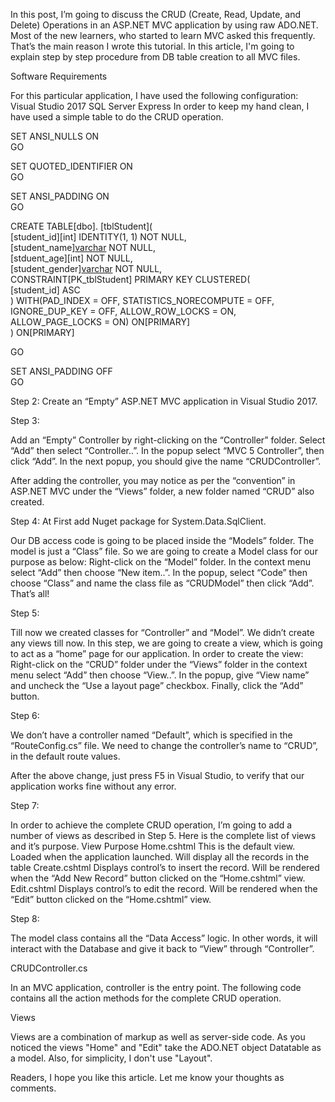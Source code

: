 In this post, I’m going to discuss the CRUD (Create, Read, Update, and Delete) Operations in an ASP.NET MVC application by using raw ADO.NET. Most of the new learners, who started to learn MVC asked this frequently. That’s the main reason I wrote this tutorial. In this article, I'm going to explain step by step procedure from DB table creation to all MVC files.

Software Requirements
 
For this particular application, I have used the following configuration:
Visual Studio 2017
SQL Server Express
In order to keep my hand clean, I have used a simple table to do the CRUD operation.

SET ANSI_NULLS ON  
GO  
  
SET QUOTED_IDENTIFIER ON  
GO  
  
SET ANSI_PADDING ON  
GO  
  
CREATE TABLE[dbo]. [tblStudent](  
  [student_id][int] IDENTITY(1, 1) NOT NULL,  
  [student_name][varchar](50) NOT NULL,  
  [stduent_age][int] NOT NULL,  
  [student_gender][varchar](6) NOT NULL,  
  CONSTRAINT[PK_tblStudent] PRIMARY KEY CLUSTERED(  
    [student_id] ASC  
  ) WITH(PAD_INDEX = OFF, STATISTICS_NORECOMPUTE = OFF, IGNORE_DUP_KEY = OFF, ALLOW_ROW_LOCKS = ON, ALLOW_PAGE_LOCKS = ON) ON[PRIMARY]  
) ON[PRIMARY]  
  
GO  
  
SET ANSI_PADDING OFF  
GO 



Step 2: Create an “Empty” ASP.NET MVC application in Visual Studio 2017.

Step 3:
 
Add an “Empty” Controller by right-clicking on the “Controller” folder. Select “Add” then select “Controller..”. In the popup select “MVC 5 Controller”, then click “Add”. In the next popup, you should give the name  “CRUDController”.


After adding the controller, you may notice as per the “convention” in ASP.NET MVC under the “Views” folder, a new folder named “CRUD” also created.

Step 4:
 At First add Nuget package for System.Data.SqlClient.
 
Our DB access code is going to be placed inside the “Models” folder. The model is just a “Class” file. So we are going to create a Model class for our purpose as below:
Right-click on the “Model” folder. In the context menu select “Add” then choose “New item..”.
In the popup, select “Code” then choose “Class” and name the class file as “CRUDModel” then click “Add”. That’s all!

Step 5:
 
Till now we created classes for “Controller” and “Model”. We didn’t create any views till now. In this step, we are going to create a view, which is going to act as a “home” page for our application. In order to create the view:
Right-click on the “CRUD” folder under the “Views” folder in the context menu select “Add” then choose “View..”.
In the popup, give “View name” and uncheck the “Use a layout page” checkbox. Finally, click the “Add” button.

Step 6:
 
We don’t have a controller named “Default”, which is specified in the “RouteConfig.cs” file. We need to change the controller’s name to “CRUD”, in the default route values.

After the above change, just press F5 in Visual Studio, to verify that our application works fine without any error.
 
Step 7:
 
In order to achieve the complete CRUD operation, I’m going to add a number of views as described in Step 5. Here is the complete list of views and it’s purpose.
View	Purpose
Home.cshtml	This is the default view. Loaded when the application launched. Will display all the records in the table
Create.cshtml	Displays control’s to insert the record. Will be rendered when the “Add New Record” button clicked on the “Home.cshtml” view.
Edit.cshtml	Displays control’s to edit the record. Will be rendered when the “Edit” button clicked on the “Home.cshtml” view.
 
Step 8:
 
The model class contains all the “Data Access” logic. In other words, it will interact with the Database and give it back to “View” through “Controller”.

CRUDController.cs
 
In an MVC application, controller is the entry point. The following code contains all the action methods for the complete CRUD operation.

Views
 
Views are a combination of markup as well as server-side code. As you noticed the views "Home" and "Edit" take the ADO.NET object Datatable as a model. Also, for simplicity, I don't use "Layout".

Readers, I hope you like this article. Let me know your thoughts as comments.
